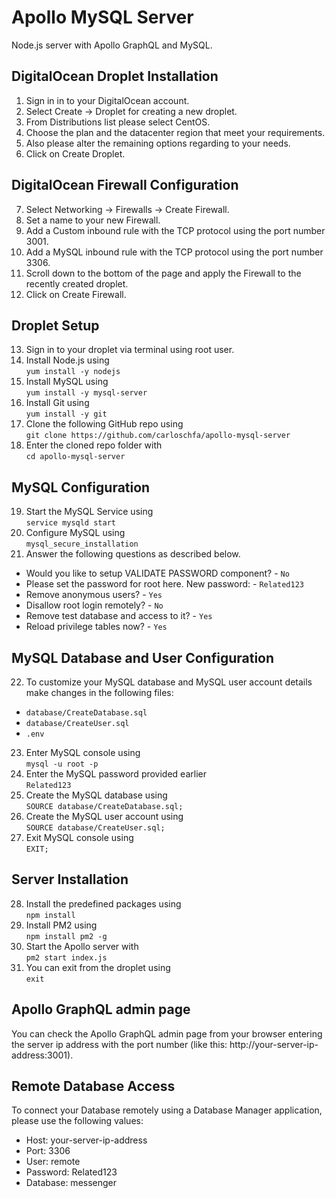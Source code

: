 # Apollo MySQL Server

Node.js server with Apollo GraphQL and MySQL.

## DigitalOcean Droplet Installation

1. Sign in in to your DigitalOcean account.
2. Select Create -> Droplet for creating a new droplet.
3. From Distributions list please select CentOS.
4. Choose the plan and the datacenter region that meet your requirements.
5. Also please alter the remaining options regarding to your needs.
6. Click on Create Droplet.

## DigitalOcean Firewall Configuration

7. Select Networking -> Firewalls -> Create Firewall.
8. Set a name to your new Firewall.
9. Add a Custom inbound rule with the TCP protocol using the port number 3001.
10. Add a MySQL inbound rule with the TCP protocol using the port number 3306.
11. Scroll down to the bottom of the page and apply the Firewall to the recently created droplet.
12. Click on Create Firewall.

## Droplet Setup

13. Sign in to your droplet via terminal using root user.
14. Install Node.js using<br>`yum install -y nodejs`
15. Install MySQL using<br>`yum install -y mysql-server`
16. Install Git using<br>`yum install -y git`
17. Clone the following GitHub repo using<br>`git clone https://github.com/carloschfa/apollo-mysql-server`
18. Enter the cloned repo folder with<br>`cd apollo-mysql-server`

## MySQL Configuration

19. Start the MySQL Service using<br>`service mysqld start`
20. Configure MySQL using<br>`mysql_secure_installation`
21. Answer the following questions as described below.<br>
- Would you like to setup VALIDATE PASSWORD component? - `No`
- Please set the password for root here. New password: - `Related123`
- Remove anonymous users? - `Yes`
- Disallow root login remotely? - `No`
- Remove test database and access to it? - `Yes`
- Reload privilege tables now? - `Yes`

## MySQL Database and User Configuration

22. To customize your MySQL database and MySQL user account details make changes in the following files:
- `database/CreateDatabase.sql`
- `database/CreateUser.sql`
- `.env`

23. Enter MySQL console using<br>`mysql -u root -p`
24. Enter the MySQL password provided earlier<br>`Related123`
25. Create the MySQL database using<br>`SOURCE database/CreateDatabase.sql;`
26. Create the MySQL user account using<br>`SOURCE database/CreateUser.sql;`
27. Exit MySQL console using<br>`EXIT;`

## Server Installation

28. Install the predefined packages using<br>`npm install`
29. Install PM2 using<br>`npm install pm2 -g`
30. Start the Apollo server with<br>`pm2 start index.js`
31. You can exit from the droplet using<br>`exit`

## Apollo GraphQL admin page

You can check the Apollo GraphQL admin page from your browser entering the server ip address with the port number (like this: http://your-server-ip-address:3001).

## Remote Database Access

To connect your Database remotely using a Database Manager application, please use the following values:

- Host: your-server-ip-address
- Port: 3306
- User: remote
- Password: Related123
- Database: messenger
